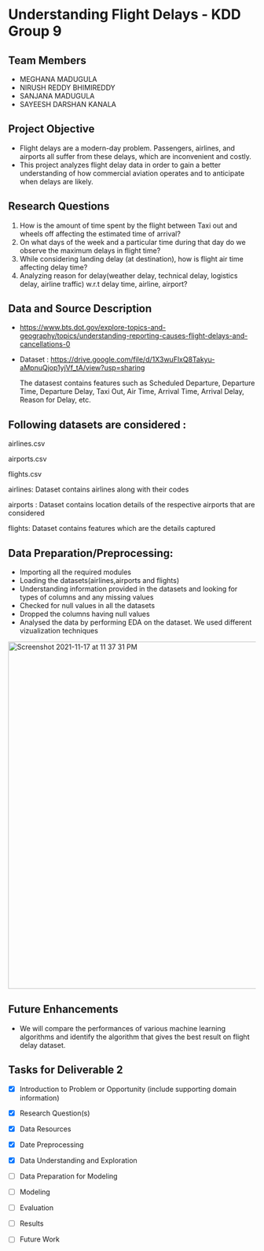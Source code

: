 # Understanding Flight Delays - KDD Group 9

## Team Members

- MEGHANA MADUGULA
- NIRUSH REDDY BHIMIREDDY
- SANJANA MADUGULA
- SAYEESH DARSHAN KANALA

## Project Objective
- Flight delays are a modern-day problem. Passengers, airlines, and airports all suffer from these delays, which are inconvenient and costly.
- This project analyzes flight delay data in order to gain a better understanding of how commercial aviation operates and to anticipate when delays are likely. 

## Research Questions
1) How is the amount of time spent by the flight between Taxi out and wheels off affecting the estimated time of arrival? 
2) On what days of the week and a particular time during that day do we observe the maximum delays in flight time?
3) While considering landing delay (at destination), how is flight air time affecting delay time?
4) Analyzing reason for delay(weather delay, technical delay, logistics delay, airline traffic) w.r.t delay time, airline, airport?

## Data and Source Description

- https://www.bts.dot.gov/explore-topics-and-geography/topics/understanding-reporting-causes-flight-delays-and-cancellations-0
- Dataset : https://drive.google.com/file/d/1X3wuFlxQ8Takyu-aMpnuQjop1yjVf_tA/view?usp=sharing

  The datasest contains features such as Scheduled Departure, Departure Time, Departure Delay, Taxi Out, Air Time, Arrival Time, Arrival Delay, Reason for Delay,     etc.
  

## Following datasets are considered :

airlines.csv

airports.csv

flights.csv

airlines: Dataset contains airlines along with their codes

airports : Dataset contains location details of the respective airports that are considered

flights: Dataset contains features which are the details captured 

## Data Preparation/Preprocessing:

- Importing all the required modules
- Loading the datasets(airlines,airports and flights)
- Understanding information provided in the datasets and looking for types of columns and any missing values
- Checked for null values in all the datasets
- Dropped the columns having null values
- Analysed the data by performing EDA on the dataset. We used different vizualization techniques

 <img width="705" alt="Screenshot 2021-11-17 at 11 37 31 PM" src="https://user-images.githubusercontent.com/91857002/142352759-2dd5f1de-a13c-4045-8d65-f02cbe0c2821.png">
 




 
## Future Enhancements
- We will compare the performances of various machine learning algorithms and identify the algorithm that gives the best result on flight delay dataset. 

## Tasks for Deliverable 2

- [x] Introduction to Problem or Opportunity (include supporting domain information)
- [x] Research Question(s)
- [x] Data Resources
- [x] Date Preprocessing
- [x] Data Understanding and Exploration
- [ ] Data Preparation for Modeling
- [ ] Modeling
- [ ] Evaluation
- [ ] Results
- [ ] Future Work

 




